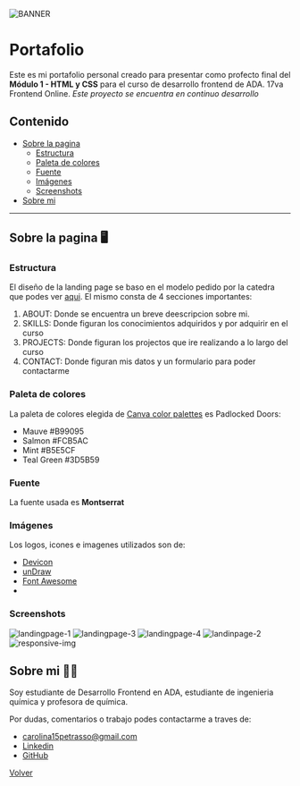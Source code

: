 ![BANNER](https://user-images.githubusercontent.com/116232147/215499863-f4d08071-b4cf-4dc1-bcce-b383ca7040bf.png)
# Portafolio 

Este es mi portafolio personal creado para presentar como profecto final del **Módulo 1 - HTML y CSS** para el curso de desarrollo frontend de ADA.
17va Frontend Online.
*Este proyecto se encuentra en continuo desarrollo*
## Contenido 
- [Sobre la pagina](#sobre-la-pagina-🖥️) 
    - [Estructura](#sstructura) 
    - [Paleta de colores](#paleta-de-colores)
    - [Fuente](#fuente)
    - [Imágenes](#imagenes) 
    - [Screenshots](#screenshots)
- [Sobre mi](#sobre-mi-👩‍💻) 
---  
## Sobre la pagina 🖥️
### Estructura 

El diseño de la landing page se baso en el modelo pedido por la catedra que podes ver [aqui](https://frontend-proyecto-portfolio.adaitw.org/). El mismo consta de 4 secciones importantes: 
1. ABOUT: Donde se encuentra un breve deescripcion sobre mi. 
2. SKILLS: Donde figuran los conocimientos adquiridos y por adquirir en el curso 
3. PROJECTS: Donde figuran los projectos que ire realizando a lo largo del curso 
4. CONTACT: Donde figuran mis datos y un formulario para poder contactarme

### Paleta de colores
La paleta de colores elegida de [Canva color palettes](https://www.canva.com/colors/color-palettes/)  es Padlocked Doors: 
- Mauve #B99095
- Salmon #FCB5AC
- Mint #B5E5CF
- Teal Green #3D5B59

### Fuente
La fuente usada es **Montserrat**

### Imágenes 
Los logos, icones e imagenes utilizados son de: 
- [Devicon](https://devicon.dev/)
- [unDraw](https://undraw.co/illustrations)
- [Font Awesome](https://fontawesome.com/)
-
### Screenshots
![landingpage-1](https://user-images.githubusercontent.com/116232147/215378363-df9d9425-5b18-448d-8f77-75a53e31e409.png)
![landingpage-3](https://user-images.githubusercontent.com/116232147/215378365-fed4d339-b5fa-4624-a9b2-48c4b5acbb5e.png)
![landingpage-4](https://user-images.githubusercontent.com/116232147/215378371-7f6d3991-9bc8-476f-8685-8f018b499698.png)
![landinpage-2](https://user-images.githubusercontent.com/116232147/215378372-d91d3adc-b38c-4e45-b239-7745e09e1c74.png)
![responsive-img](https://user-images.githubusercontent.com/116232147/215378416-f9cc6b10-be3b-49c9-91a8-e074a66343c5.png)

## Sobre mi 👩‍💻
Soy estudiante de Desarrollo Frontend en ADA, estudiante de ingenieria química y profesora de química. 


Por dudas, comentarios o trabajo podes contactarme a traves de:
- carolina15petrasso@gmail.com  
- [Linkedin](https://www.linkedin.com/in/ana-carolina-petrasso/)
- [GitHub](https://github.com/AnaCPetrasso)

[Volver](#contenido)
